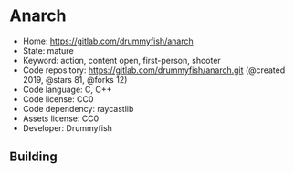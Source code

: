 # Anarch

- Home: https://gitlab.com/drummyfish/anarch
- State: mature
- Keyword: action, content open, first-person, shooter
- Code repository: https://gitlab.com/drummyfish/anarch.git (@created 2019, @stars 81, @forks 12)
- Code language: C, C++
- Code license: CC0
- Code dependency: raycastlib
- Assets license: CC0
- Developer: Drummyfish

## Building
